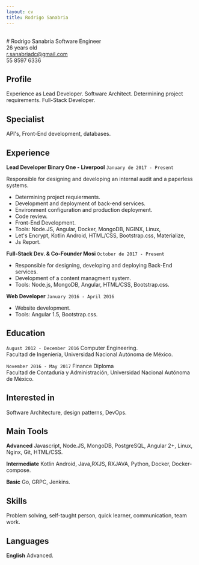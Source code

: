```yaml
---
layout: cv
title: Rodrigo Sanabria
---
```

<br>
# Rodrigo Sanabria
Software Engineer
<br>
26 years old
<div id="webaddress">
<a href="r.sanabriadc@gmail.com">r.sanabriadc@gmail.com</a>
</div>
55 8597 6336


## Profile

Experience as Lead Developer. Software Architect. Determining project requirements. Full-Stack Developer.


## Specialist

API's, Front-End development, databases.


## Experience

 __Lead Developer  Binary One - Liverpool__ `January de 2017 - Present`
 
Responsible for designing and developing an internal audit and a paperless systems. <br>
- Determining project requierments.
- Development and deployment of back-end services.
- Environment configuration and production deployment.
- Code review. 
- Front-End Development.
- Tools: Node.JS, Angular, Docker, MongoDB, NGINX, Linux,<br>
- Let's Encrypt, Kotlin Android,  HTML/CSS, Bootstrap.css, Materialize,<br>
- Js Report.
  
 __Full-Stack Dev. & Co-Founder  Mosi__ `October de 2017 - Present`
- Responsible for designing, developing and deploying Back-End services.
- Development of a content managment system.
- Tools: Node.js, MongoDB, Angular, HTML/CSS, Bootstrap.css.

 __Web Developer__ `January 2016 - April 2016`
 
 - Website development.
 - Tools: Angular 1.5, Bootstrap.css.
 
 
## Education

`August 2012 - December 2016`
 Computer Engineering.<br>
 Facultad de Ingeniería, Universidad Nacional Autónoma de México.

`November 2016 - May 2017`
 Finance Diploma<br>
 Facultad de Contaduría y Administración, Universidad Nacional Autónoma de México.
 

## Interested in
Software Architecture, design patterns, DevOps. 


## Main Tools

  __Advanced__  Javascript, Node.JS, MongoDB, PostgreSQL, Angular 2+, Linux, Nginx, Git, HTML/CSS.
  
  __Intermediate__  Kotlin Android, Java,RXJS, RXJAVA, Python, Docker, Docker-compose.
  
  __Basic__  Go, GRPC, Jenkins.
  

## Skills
 Problem solving, self-taught person, quick learner, communication, team work.
 
 
## Languages
__English__  Advanced.
 




